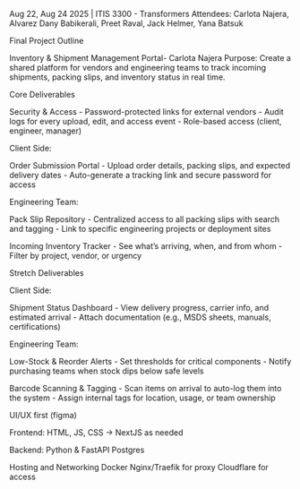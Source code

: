 Aug 22, Aug 24 2025 | ITIS 3300 - Transformers
Attendees: Carlota Najera, Alvarez Dany Babikerali, Preet Raval, Jack Helmer, Yana Batsuk

Final Project Outline

Inventory & Shipment Management Portal- Carlota Najera
 Purpose: Create a shared platform for vendors and engineering teams to track incoming shipments, packing slips, and inventory status in real time.

Core Deliverables

Security & Access
    - Password-protected links for external vendors
    - Audit logs for every upload, edit, and access event
    - Role-based access (client, engineer, manager)

Client Side:

Order Submission Portal
    - Upload order details, packing slips, and expected delivery dates
    - Auto-generate a tracking link and secure password for access

Engineering Team:

Pack Slip Repository
    - Centralized access to all packing slips with search and tagging
    - Link to specific engineering projects or deployment sites

Incoming Inventory Tracker
    - See what’s arriving, when, and from whom
    - Filter by project, vendor, or urgency

Stretch Deliverables

Client Side:

Shipment Status Dashboard
    - View delivery progress, carrier info, and estimated arrival
    - Attach documentation (e.g., MSDS sheets, manuals, certifications)

Engineering Team:

Low-Stock & Reorder Alerts
    - Set thresholds for critical components
    - Notify purchasing teams when stock dips below safe levels

Barcode Scanning & Tagging
    - Scan items on arrival to auto-log them into the system
    - Assign internal tags for location, usage, or team ownership

UI/UX first (figma)

Frontend:
HTML, JS, CSS -> NextJS as needed

Backend:
Python & FastAPI
Postgres

Hosting and Networking
Docker
Nginx/Traefik for proxy
Cloudflare for access
